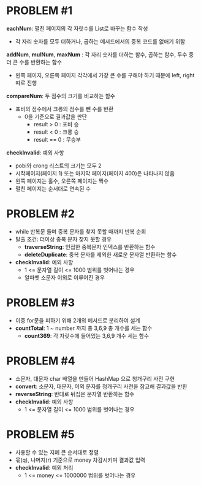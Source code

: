 # PROBLEM #1

**eachNum**: 펼친 페이지의 각 자릿수를 List로 바꾸는 함수 작성 
- 각 자리 숫자를 모두 더하거나, 곱하는 메서드에서의 중복 코드를 없애기 위함

**addNum**, **mulNum**, **maxNum** : 각 자리 숫자를 더하는 함수, 곱하는 함수, 두수 중 더 큰 수를 반환하는 함수
- 왼쪽 페이지, 오른쪽 페이지 각각에서 가장 큰 수를 구해야 하기 때문에 left, right 따로 진행

**compareNum**: 두 점수의 크기를 비교하는 함수
- 포비의 점수에서 크롱의 점수를 뺀 수를 반환
  - 0을 기준으로 결과값을 판단
    - result > 0 : 포비 승
    - result < 0 : 크롱 승
    - result == 0 : 무승부

**checkInvalid**: 예외 사항
- pobi와 crong 리스트의 크기는 모두 2
- 시작페이지(페이지 1) 또는 마지막 페이지(페이지 400)은 나타나지 않음
- 왼쪽 페이지는 홀수, 오른쪽 페이지는 짝수
- 펼친 페이지는 순서대로 연속된 수

# PROBLEM #2

- while 반복문 돌며 중복 문자를 찾지 못할 때까지 반복 순회
- 탈출 조건: 더이상 중복 문자 찾지 못할 경우
  - **traverseString**: 인접한 중복문자 인덱스를 반환하는 함수
  - **deleteDuplicate**: 중복 문자를 제외한 새로운 문자열 반환하는 함수
- **checkInvalid**: 예외 사항
  - 1 <= 문자열 길이 <= 1000 범위를 벗어나는 경우
  - 알파벳 소문자 이외로 이루어진 경우

# PROBLEM #3
- 이중 for문을 피하기 위해 2개의 메서드로 분리하여 설계
- **countTotal**: 1 ~ number 까지 총 3,6,9 총 개수를 세는 함수
  - **count369**: 각 자릿수에 들어있는 3,6,9 개수 세는 함수

# PROBLEM #4
- 소문자, 대문자 char 배열을 만들어 HashMap 으로 청개구리 사전 구현
- **convert**: 소문자, 대문자, 이외 문자를 청개구리 사전을 참고해 결과값을 반환
- **reverseString**: 반대로 뒤집은 문자열 반환하는 함수
- **checkInvalid**: 예외 사항
  - 1 <= 문자열 길이 <= 1000 범위를 벗어나는 경우

# PROBLEM #5
- 사용할 수 있는 지폐 큰 순서대로 정렬
- 몫(q), 나머지(r) 기준으로 money 차감시키며 결과값 입력
- **checkInvalid**: 예외 처리
  - 1 <= money <= 1000000 범위를 벗어나는 경우